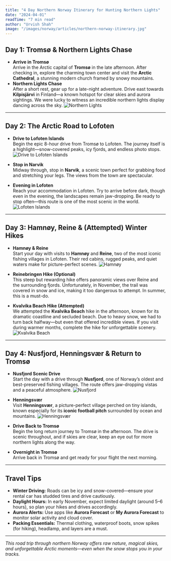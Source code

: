 ```yaml
---
title: "4 Day Northern Norway Itinerary for Hunting Northern Lights"
date: "2024-04-01"
readTime: "7 min read"
author: "Urvish Shah"
image: "/images/norway/articles/northern-norway-itinerary.jpg"
---
```



## Day 1: Tromsø & Northern Lights Chase
- **Arrive in Tromsø**  
  Arrive in the Arctic capital of **Tromsø** in the late afternoon. After checking in, explore the charming town center and visit the **Arctic Cathedral**, a stunning modern church framed by snowy mountains.
- **Northern Lights Chase**  
  After a short rest, gear up for a late-night adventure. Drive east towards **Kilpisjärvi** in Finland—a known hotspot for clear skies and aurora sightings. We were lucky to witness an incredible northern lights display dancing across the sky.
  ![Northern Lights](/images/norway/articles/northern-lights.jpg)

---

## Day 2: The Arctic Road to Lofoten
- **Drive to Lofoten Islands**  
  Begin the epic 8-hour drive from Tromsø to Lofoten. The journey itself is a highlight—snow-covered peaks, icy fjords, and endless photo stops.
  ![Drive to Lofoten Islands](/images/norway/articles/drive-to-lofoten-islands.jpg)

- **Stop in Narvik**  
  Midway through, stop in **Narvik**, a scenic town perfect for grabbing food and stretching your legs. The views from the town are spectacular.

- **Evening in Lofoten**  
  Reach your accommodation in Lofoten. Try to arrive before dark, though even in the evening, the landscapes remain jaw-dropping. Be ready to stop often—this route is one of the most scenic in the world.
  ![Lofoten Islands](/images/norway/articles/lofoten-islands.jpg)

---

## Day 3: Hamnøy, Reine & (Attempted) Winter Hikes
- **Hamnøy & Reine**  
  Start your day with visits to **Hamnøy** and **Reine**, two of the most iconic fishing villages in Lofoten. Their red cabins, rugged peaks, and quiet waters make for picture-perfect scenes.
  ![Hamnøy](/images/norway/articles/hamnoy.jpg)

- **Reinebringen Hike (Optional)**  
  This steep but rewarding hike offers panoramic views over Reine and the surrounding fjords. Unfortunately, in November, the trail was covered in snow and ice, making it too dangerous to attempt. In summer, this is a must-do.
- **Kvalvika Beach Hike (Attempted)**  
  We attempted the **Kvalvika Beach** hike in the afternoon, known for its dramatic coastline and secluded beach. Due to heavy snow, we had to turn back halfway—but even that offered incredible views. If you visit during warmer months, complete the hike for unforgettable scenery.
  ![Kvalvika Beach](/images/norway/articles/kvalvika-beach.jpg)

---

## Day 4: Nusfjord, Henningsvær & Return to Tromsø
- **Nusfjord Scenic Drive**  
  Start the day with a drive through **Nusfjord**, one of Norway’s oldest and best-preserved fishing villages. The route offers jaw-dropping vistas and a peaceful atmosphere.
  ![Nusfjord](/images/norway/articles/nusfjord.jpg)

- **Henningsvær**  
  Visit **Henningsvær**, a picture-perfect village perched on tiny islands, known especially for its **iconic football pitch** surrounded by ocean and mountains.
  ![Henningsvær](/images/norway/articles/henningsvaer.jpg)

- **Drive Back to Tromsø**  
  Begin the long return journey to Tromsø in the afternoon. The drive is scenic throughout, and if skies are clear, keep an eye out for more northern lights along the way.
- **Overnight in Tromsø**  
  Arrive back in Tromsø and get ready for your flight the next morning.

---

## Travel Tips
- **Winter Driving:** Roads can be icy and snow-covered—ensure your rental car has studded tires and drive cautiously.
- **Daylight Hours:** In early November, expect limited daylight (around 5–6 hours), so plan your hikes and drives accordingly.
- **Aurora Alerts:** Use apps like **Aurora Forecast** or **My Aurora Forecast** to monitor solar activity and cloud cover.
- **Packing Essentials:** Thermal clothing, waterproof boots, snow spikes (for hiking), headlamp, and layers are a must.

---

_This road trip through northern Norway offers raw nature, magical skies, and unforgettable Arctic moments—even when the snow stops you in your tracks._
